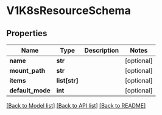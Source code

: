 # V1K8sResourceSchema


## Properties
Name | Type | Description | Notes
------------ | ------------- | ------------- | -------------
**name** | **str** |  | [optional] 
**mount_path** | **str** |  | [optional] 
**items** | **list[str]** |  | [optional] 
**default_mode** | **int** |  | [optional] 

[[Back to Model list]](../README.md#documentation-for-models) [[Back to API list]](../README.md#documentation-for-api-endpoints) [[Back to README]](../README.md)


